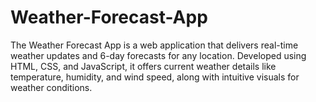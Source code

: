 # Weather-Forecast-App
The Weather Forecast App is a web application that delivers real-time weather updates and 6-day forecasts for any location. Developed using HTML, CSS, and JavaScript, it offers current weather details like temperature, humidity, and wind speed, along with intuitive visuals for weather conditions.
